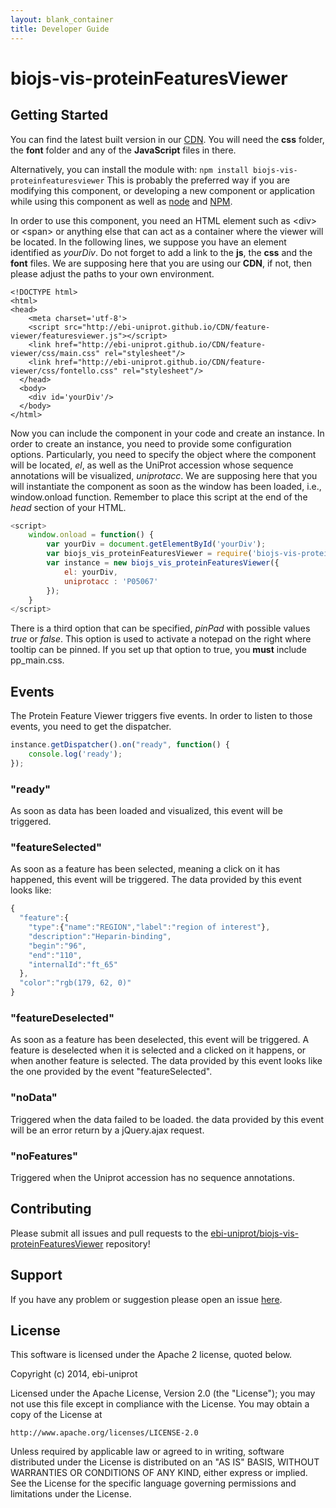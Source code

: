 ```yaml
---
layout: blank_container
title: Developer Guide
---
```


# biojs-vis-proteinFeaturesViewer

## Getting Started
You can find the latest built version in our [CDN](http://ebi-uniprot.github.io/CDN/feature-viewer/). You will need the **css** folder, the **font** folder and any of the **JavaScript** files in there.

Alternatively, you can install the module with: 
`npm install biojs-vis-proteinfeaturesviewer`
This is probably the preferred way if you are modifying this component, or developing a new component or application 
while using this component as well as [node](https://nodejs.org/en/) and [NPM](https://www.npmjs.com/). 
 
In order to use this component, you need an HTML element such as <div\> or <span\> or anything else that can act as a container where the viewer will be located. In the following lines, we suppose you have an element identified as  *yourDiv*. Do not forget to add a link to the **js**, the **css** and the **font** files. We are supposing here that you are using our **CDN**, if not, then please adjust the paths to your own environment.

```
<!DOCTYPE html>
<html>
<head>
    <meta charset='utf-8'>
    <script src="http://ebi-uniprot.github.io/CDN/feature-viewer/featuresviewer.js"></script>
    <link href="http://ebi-uniprot.github.io/CDN/feature-viewer/css/main.css" rel="stylesheet"/>
    <link href="http://ebi-uniprot.github.io/CDN/feature-viewer/css/fontello.css" rel="stylesheet"/>    
  </head>
  <body>
    <div id='yourDiv'/>
  </body>
</html>
```

Now you can include the component in your code and create an instance. In order to create an instance, you need to provide some configuration options. Particularly, you need to specify the object where the component will be located, *el*, as well as the UniProt accession whose sequence annotations will be visualized, *uniprotacc*. We are supposing here that you will instantiate the component as soon as the window has been loaded, i.e., window.onload function. Remember to place this script at the end of the *head* section of your HTML. 

```javascript
<script>
    window.onload = function() {
        var yourDiv = document.getElementById('yourDiv');
        var biojs_vis_proteinFeaturesViewer = require('biojs-vis-proteinfeaturesviewer');
        var instance = new biojs_vis_proteinFeaturesViewer({
            el: yourDiv,
            uniprotacc : 'P05067'
        });
    }
</script>
```

There is a third option that can be specified, *pinPad* with possible values *true* or *false*. This option is used to activate a notepad on the right where tooltip can be pinned. If you set up that option to true, you **must** include pp_main.css.

## Events
The Protein Feature Viewer triggers five events. In order to listen to those events, you need to get the dispatcher.

```javascript
instance.getDispatcher().on("ready", function() {
    console.log('ready');
});
``` 

### "ready"
As soon as data has been loaded and visualized, this event will be triggered.

### "featureSelected"
As soon as a feature has been selected, meaning a click on it has happened, this event will be triggered. The data provided by this event looks like:

```javascript
{
  "feature":{
    "type":{"name":"REGION","label":"region of interest"},
    "description":"Heparin-binding",
    "begin":"96",
    "end":"110",
    "internalId":"ft_65"
  },
  "color":"rgb(179, 62, 0)"
}
```

### "featureDeselected"
As soon as a feature has been deselected, this event will be triggered. A feature is deselected when it is selected and a clicked on it happens, or when another feature is selected. The data provided by this event looks like the one provided by the event "featureSelected".

### "noData"
Triggered when the data failed to be loaded. the data provided by this event will be an error return by a jQuery.ajax request.

### "noFeatures"
Triggered when the Uniprot accession has no sequence annotations.

## Contributing
Please submit all issues and pull requests to the [ebi-uniprot/biojs-vis-proteinFeaturesViewer](http://github.com/ebi-uniprot/biojs-vis-proteinFeaturesViewer) repository!

## Support
If you have any problem or suggestion please open an issue [here](https://github.com/ebi-uniprot/biojs-vis-proteinFeaturesViewer/issues).

## License 
This software is licensed under the Apache 2 license, quoted below.

Copyright (c) 2014, ebi-uniprot

Licensed under the Apache License, Version 2.0 (the "License"); you may not
use this file except in compliance with the License. You may obtain a copy of
the License at

    http://www.apache.org/licenses/LICENSE-2.0

Unless required by applicable law or agreed to in writing, software
distributed under the License is distributed on an "AS IS" BASIS, WITHOUT
WARRANTIES OR CONDITIONS OF ANY KIND, either express or implied. See the
License for the specific language governing permissions and limitations under
the License.
